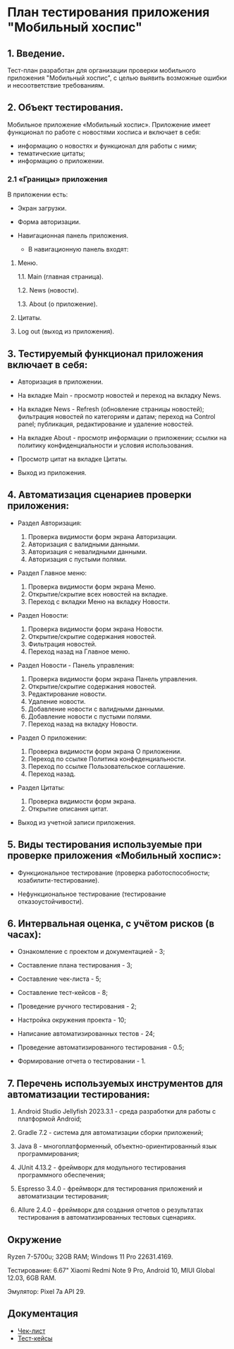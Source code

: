 # **План тестирования приложения "Мобильный хоспис"**

## 1. Введение.

Тест-план разработан для организации проверки мобильного приложения "Мобильный хоспис", с целью выявить возможные ошибки и несоответствие требованиям.

## 2. Объект тестирования.

Мобильное приложение «Мобильный хоспис».
Приложение имеет функционал по работе с новостями хосписа и включает в себя:

- информацию о новостях и функционал для работы с ними;
- тематические цитаты;
- информацию о приложении.

### 2.1 «Границы» приложения

В приложении есть:

- Экран загрузки.

- Форма авторизации.
- Навигационная панель приложения.

  - В навигационную панель входят:

1. Меню.

   1.1. Main (главная страница).

   1.2. News (новости).

   1.3. About (о приложение).

2. Цитаты.
3. Log out (выход из приложения).

## 3. Тестируемый функционал приложения включает в себя:

- Авторизация в приложении.

- На вкладке Main - просмотр новостей и переход на вкладку News.

- На вкладке News - Refresh (обновление страницы новостей); фильтрация новостей по категориям и датам; переход на Control panel; публикация, редактирование и удаление новостей.
- На вкладке About - просмотр информации о приложении; ссылки на политику конфиденциальности и условия использования.

- Просмотр цитат на вкладке Цитаты.

- Выход из приложения.

## 4. Автоматизация сценариев проверки приложения:

- Раздел Авторизация:

  1. Проверка видимости форм экрана Авторизации.
  2. Авторизация с валидными данными.
  3. Авторизация с невалидными данными.
  4. Авторизация с пустыми полями.

- Раздел Главное меню:

  1. Проверка видимости форм экрана Меню.
  2. Открытие/скрытие всех новостей на вкладке.
  3. Переход с вкладки Меню на вкладку Новости.

- Раздел Новости:

  1. Проверка видимости форм экрана Новости.
  2. Открытие/скрытие содержания новостей.
  3. Фильтрация новостей.
  4. Переход назад на Главное меню.

- Раздел Новости - Панель управления:

  1. Проверка видимости форм экрана Панель управления.
  2. Открытие/скрытие содержания новостей.
  3. Редактирование новости.
  4. Удаление новости.
  5. Добавление новости с валидными данными.
  6. Добавление новости с пустыми полями.
  7. Переход назад на вкладку Новости.

- Раздел О приложении:

  1. Проверка видимости форм экрана О приложении.
  2. Переход по ссылке Политика конфеденциальности.
  3. Переход по ссылке Пользовательское соглашение.
  4. Переход назад.

- Раздел Цитаты:

  1. Проверка видимости форм экрана.
  2. Открытие описания цитат.

- Выход из учетной записи приложения.

## 5. Виды тестирования используемые при проверке приложения «Мобильный хоспис»:

- Функциональное тестирование (проверка работоспособности; юзабилити-тестирование).

- Нефункциональное тестирование (тестирование отказоустойчивости).

## 6. Интервальная оценка, с учётом рисков (в часах):

- Ознакомление с проектом и документацией - 3;
- Составление плана тестирования - 3;
- Составление чек-листа - 5;
- Составление тест-кейсов - 8;

- Проведение ручного тестирования - 2;
- Настройка окружения проекта - 10;

- Написание автоматизированных тестов - 24;
- Проведение автоматизированного тестирования - 0.5;
- Формирование отчета о тестировании - 1.

## 7. Перечень используемых инструментов для автоматизации тестирования:

1. Android Studio Jellyfish 2023.3.1 - среда разработки для работы с платформой Android;

2. Gradle 7.2 - система для автоматизации сборки приложений;
3. Java 8 - многоплатформенный, объектно-ориентированный язык программирования;

4. JUnit 4.13.2 - фреймворк для модульного тестирования программного обеспечения;

5. Espresso 3.4.0 - фреймворк для тестирования приложений и автоматизации тестирования;
6. Allure 2.4.0 - фреймворк для создания отчетов о результатах тестирования в автоматизированных тестовых сценариях.

## Окружение

Ryzen 7-5700u; 32GB RAM; Windows 11 Pro 22631.4169.

Тестирование: 6.67" Xiaomi Redmi Note 9 Pro, Android 10, MIUI Global 12.03, 6GB RAM.

Эмулятор: Pixel 7a API 29.

## Документация

- [Чек-лист](https://github.com/EugenPotapov/QAMID-Diplom)
- [Тест-кейсы](https://github.com/EugenPotapov/QAMID-Diplom)
